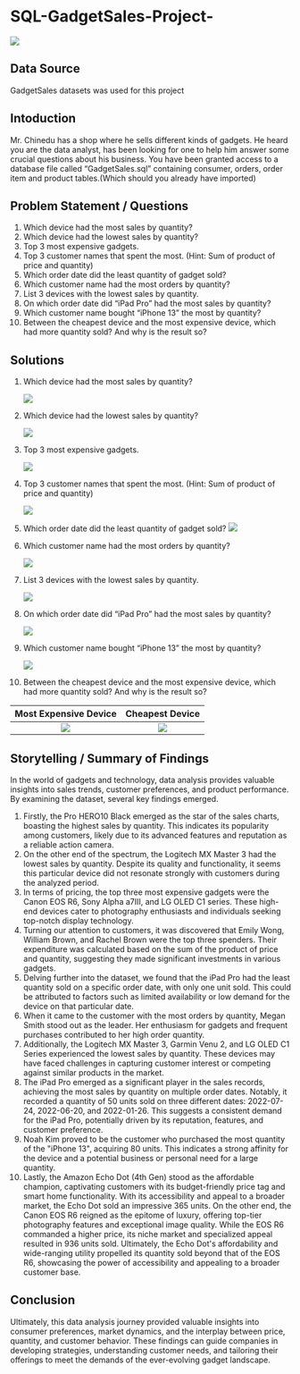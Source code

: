 # SQL-GadgetSales-Project-
![](gadgets.jpg)


## Data Source
GadgetSales datasets was used for this project

## Intoduction
Mr. Chinedu has a shop where he sells different kinds of gadgets. He heard you are the data analyst, has been looking for one to help him answer some crucial questions about his business. You have been granted access to a database file called “GadgetSales.sql” containing consumer, orders, order item and product tables.(Which should you already have imported)

## Problem Statement / Questions
1. Which device had the most sales by quantity?
2. Which device had the lowest sales by quantity?
3. Top 3 most expensive gadgets.
4. Top 3 customer names that spent the most. (Hint: Sum of product of price and quantity)
5. Which order date did the least quantity of gadget sold?
6. Which customer name had the most orders by quantity?
7. List 3 devices with the lowest sales by quantity.
8. On which order date did “iPad Pro” had the most sales by quantity?
9. Which customer name bought “iPhone 13” the most by quantity?
10. Between the cheapest device and the most expensive device, which had more quantity sold? And why is the result so?

## Solutions

1. Which device had the most sales by quantity?

    ![](Q1.jpg)
    
2. Which device had the lowest sales by quantity?

    ![](q2.jpg)
    
3. Top 3 most expensive gadgets.

      ![](q3.jpg)
      
 4. Top 3 customer names that spent the most. (Hint: Sum of product of price and quantity)

      ![](q4.jpg)
      
 5. Which order date did the least quantity of gadget sold?
    ![](q5.jpg)
  
 6. Which customer name had the most orders by quantity? 

    ![](q6.jpg)
    
 7. List 3 devices with the lowest sales by quantity.

     ![](q7.jpg)
 
 8. On which order date did “iPad Pro” had the most sales by quantity?
 
     ![](q8.jpg)
     
 9. Which customer name bought “iPhone 13” the most by quantity?
 
     ![](q9.jpg)
     
10. Between the cheapest device and the most expensive device, which had more quantity sold? And why is the result so?

Most Expensive Device       |     Cheapest Device
:--------------------------:|:--------------------:
![](q10.jpg)               |      ![](q11.jpg)
 
 
## Storytelling / Summary of Findings

In the world of gadgets and technology, data analysis provides valuable insights into sales trends, customer preferences, and product performance. By examining the dataset, several key findings emerged.

1.	Firstly, the Pro HERO10 Black emerged as the star of the sales charts, boasting the highest sales by quantity. This indicates its popularity among customers, likely due to its advanced features and reputation as a reliable action camera.
2.	On the other end of the spectrum, the Logitech MX Master 3 had the lowest sales by quantity. Despite its quality and functionality, it seems this particular device did not resonate strongly with customers during the analyzed period.
3.	In terms of pricing, the top three most expensive gadgets were the Canon EOS R6, Sony Alpha a7III, and LG OLED C1 series. These high-end devices cater to photography enthusiasts and individuals seeking top-notch display technology.
4.	Turning our attention to customers, it was discovered that Emily Wong, William Brown, and Rachel Brown were the top three spenders. Their expenditure was calculated based on the sum of the product of price and quantity, suggesting they made significant investments in various gadgets.
5.	Delving further into the dataset, we found that the iPad Pro had the least quantity sold on a specific order date, with only one unit sold. This could be attributed to factors such as limited availability or low demand for the device on that particular date.
6.	When it came to the customer with the most orders by quantity, Megan Smith stood out as the leader. Her enthusiasm for gadgets and frequent purchases contributed to her high order quantity.
7.	Additionally, the Logitech MX Master 3, Garmin Venu 2, and LG OLED C1 Series experienced the lowest sales by quantity. These devices may have faced challenges in capturing customer interest or competing against similar products in the market.
8.	The iPad Pro emerged as a significant player in the sales records, achieving the most sales by quantity on multiple order dates. Notably, it recorded a quantity of 50 units sold on three different dates: 2022-07-24, 2022-06-20, and 2022-01-26. This suggests a consistent demand for the iPad Pro, potentially driven by its reputation, features, and customer preference.
9.	Noah Kim proved to be the customer who purchased the most quantity of the "iPhone 13", acquiring 80 units. This indicates a strong affinity for the device and a potential business or personal need for a large quantity.
10.	Lastly, the Amazon Echo Dot (4th Gen) stood as the affordable champion, captivating customers with its budget-friendly price tag and smart home functionality. With its accessibility and appeal to a broader market, the Echo Dot sold an impressive 365 units. On the other end, the Canon EOS R6 reigned as the epitome of luxury, offering top-tier photography features and exceptional image quality. While the EOS R6 commanded a higher price, its niche market and specialized appeal resulted in 936 units sold. Ultimately, the Echo Dot's affordability and wide-ranging utility propelled its quantity sold beyond that of the EOS R6, showcasing the power of accessibility and appealing to a broader customer base.


## Conclusion

Ultimately, this data analysis journey provided valuable insights into consumer preferences, market dynamics, and the interplay between price, quantity, and customer behavior. These findings can guide companies in developing strategies, understanding customer needs, and tailoring their offerings to meet the demands of the ever-evolving gadget landscape.
